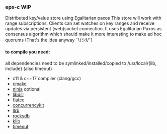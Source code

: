 ### epx-c WIP

Distributed key/value store using Egalitarian paxos
This store will work with range subscriptions.
Clients can set watches on key ranges and receive updates via persistent (web)socket connection.
It uses Egalitarian Paxos as consensus algorithm which should make it more interesting to make ad hoc 
quorums (That's the idea anyway  ¯\\_(ツ)_/¯)

#### to compile you need:
all dependencies need to be symlinked/installed/copied to /usr/local/{lib, include} (also timeout)
- c11 & c++17 compiler (clang/gcc)
- [cmake](https://cmake.org/)
- [ninja](https://ninja-build.org/) optional
- [libdill](https://github.com/sustrik/libdill)
- [flatcc](https://github.com/dvidelabs/flatcc)
- [concurrencykit](https://github.com/concurrencykit/ck)
- [llrb](https://github.com/mjolk/llrb-interval.git)
- [rocksdb](https://github.com/facebook/rocksdb)
- [klib](https://github.com/attractivechaos/klib)
- [timeout](https://github.com/wahern/timeout)
   

